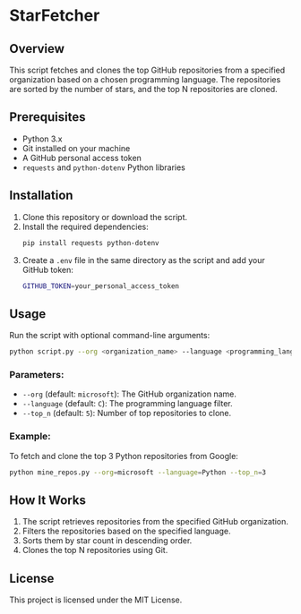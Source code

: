 # StarFetcher

## Overview
This script fetches and clones the top GitHub repositories from a specified organization based on a chosen programming language. The repositories are sorted by the number of stars, and the top N repositories are cloned.

## Prerequisites
- Python 3.x
- Git installed on your machine
- A GitHub personal access token
- `requests` and `python-dotenv` Python libraries

## Installation
1. Clone this repository or download the script.
2. Install the required dependencies:
   ```sh
   pip install requests python-dotenv
   ```
3. Create a `.env` file in the same directory as the script and add your GitHub token:
   ```sh
   GITHUB_TOKEN=your_personal_access_token
   ```

## Usage
Run the script with optional command-line arguments:

```sh
python script.py --org <organization_name> --language <programming_language> --top_n <number_of_repos>
```

### Parameters:
- `--org` (default: `microsoft`): The GitHub organization name.
- `--language` (default: `C`): The programming language filter.
- `--top_n` (default: `5`): Number of top repositories to clone.

### Example:
To fetch and clone the top 3 Python repositories from Google:
```sh
python mine_repos.py --org=microsoft --language=Python --top_n=3
```

## How It Works
1. The script retrieves repositories from the specified GitHub organization.
2. Filters the repositories based on the specified language.
3. Sorts them by star count in descending order.
4. Clones the top N repositories using Git.

## License
This project is licensed under the MIT License.
